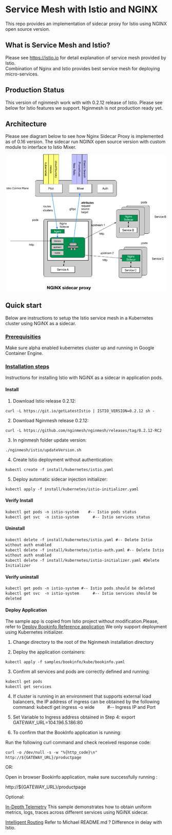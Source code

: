 
# Service Mesh with Istio and NGINX

This repo provides an implementation of sidecar proxy for Istio using NGINX open source version.

## What is Service Mesh and Istio?

Please see https://istio.io for detail explanation of service mesh provided by Istio.  
Combination of Nginx and Istio provides best service mesh for deploying micro-services.

## Production Status

This version of nginmesh work with with 0.2.12 release of Istio.
Please see below for Istio features we support.  Nginmesh is not production ready yet.  


<TBD>

## Architecture

Please see diagram below to see how Nginx Sidecar Proxy is implemented as of 0.16 version.
The sidecar run NGINX open source version with custom module to interface to Istio Mixer.

![Alt text](/images/nginx_sidecar.png?raw=true "Nginx Sidecar")

## Quick start
Below are instructions to setup the Istio service mesh in a Kubernetes cluster using NGiNX as a sidecar.
 

### [Prerequisities](https://istio.io/docs/setup/kubernetes/quick-start.html#prerequisites) 
Make sure alpha enabled kubernetes cluster up and running in Google Container Engine.

### [Installation steps](https://github.com/nginmesh/nginmesh/tree/release-doc-0.2.12/istio/release/install/kubernetes)
Instructions for installing Istio with NGiNX as a sidecar in application pods.

#### Install
1.  Download Istio release 0.2.12:

```
curl -L https://git.io/getLatestIstio | ISTIO_VERSION=0.2.12 sh -
```

2. Download Nginmesh release 0.2.12:
```
curl -L https://github.com/nginmesh/nginmesh/releases/tag/0.2.12-RC2
```

3. In nginmesh folder update version:
```
./nginmesh/istio/updateVersion.sh
```
4. Create Istio deployment without authentication:
```
kubectl create -f install/kubernetes/istio.yaml
```
5. Deploy automatic sidecar injection initializer:
```
kubectl apply -f install/kubernetes/istio-initializer.yaml
```

#### Verify Install
```
kubectl get pods -n istio-system    #-- Istio pods status
kubectl get svc  -n istio-system      #-- Istio services status
```

#### Uninstall
```
kubectl delete -f install/kubernetes/istio.yaml #-- Delete Istio without auth enabled
kubectl delete -f install/kubernetes/istio-auth.yaml #-- Delete Istio without auth enabled
kubectl delete -f install/kubernetes/istio-initializer.yaml #Delete Initializer
```

####  Verify uninstall
```
kubectl get pods -n istio-system #-- Istio pods should be deleted
kubectl get svc  -n istio-system      #-- Istio services should be deleted
```

#### Deploy Application
The sample app is copied from Istio project without modification.Please, refer to [Deploy Bookinfo Reference application](https://istio.io/docs/guides/bookinfo.html)   We only support deployment using Kubernetes initializer. 

1. Change directory to the root of the Nginmesh installation directory

2. Deploy the application containers:

```
kubectl apply -f samples/bookinfo/kube/bookinfo.yaml
```

3. Confirm all services and pods are correctly defined and running:

```
kubectl get pods
kubectl get services
```

4. If cluster is running in an environment that supports external load balancers, the IP address of ingress can be obtained by the following command:
kubectl get ingress -o wide          #-- Ingress IP and Port

5. Set Variable to Ingress address obtained in Step 4:
export GATEWAY_URL=104.196.5.186:80

6. To confirm that the BookInfo application is running:

Run the following curl command and check received response code:

```
curl -o /dev/null -s -w "%{http_code}\n" http://${GATEWAY_URL}/productpage
```

OR:

Open in browser Bookinfo application, make sure successfully running :

http://${GATEWAY_URL}/productpage



Optional: 

[In-Depth Telemetry](https://istio.io/docs/guides/telemetry.html) This sample demonstrates how to obtain uniform metrics, logs, traces across different services using NGiNX sidecar.

[Intelligent Routing](https://istio.io/docs/guides/intelligent-routing.html) Refer to Michael README.md ? Difference in delay with Istio.

